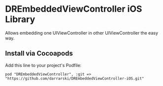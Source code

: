 DREmbeddedViewController iOS Library
====================================

Allows embedding one UIViewController in other UIViewController the easy way.

## Install via Cocoapods

Add this line to your project's Podfile:

	pod "DREmbeddedViewController", :git => "https://github.com/darrarski/DREmbeddedViewController-iOS.git"
